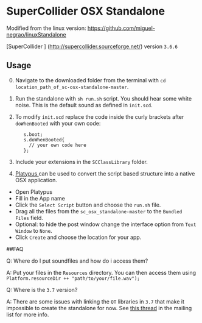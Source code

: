 # SuperCollider OSX Standalone

Modified from the linux version:
https://github.com/miguel-negrao/linuxStandalone

[SuperCollider ] (http://supercollider.sourceforge.net/) version `3.6.6`

## Usage

0. Navigate to the downloaded folder from the terminal with `cd location_path_of_sc-osx-standalone-master`.
0. Run the standalone with `sh run.sh` script. You should hear some white noise. This is the default sound as defined in `init.scd`.
0. To modify `init.scd` replace the code inside the curly brackets after `doWhenBooted` with your own code:

          s.boot;
          s.doWhenBooted{
            // your own code here
          };

0. Include your extensions in the `SCClassLibrary` folder.
0. [Platypus ](http://sveinbjorn.org/platypus) can be used to convert the script based structure into a native OSX application.
  - Open Platypus
  - Fill in the App name
  - Click the `Select Script` button and choose the `run.sh` file.
  - Drag all the files from the `sc_osx_standalone-master` to the `Bundled Files` field.
  - Optional: to hide the post window change the interface option from `Text Window` to `None`.
  - Click `Create` and choose the location for your app. 

##FAQ

Q: Where do I put soundfiles and how do i access them?

A: Put your files in the `Resources` directory. You can then access them using `Platform.resourceDir ++ "path/to/your/file.wav");`

Q: Where is the `3.7` version?

A: There are some issues with linking the `QT` libraries in `3.7` that make it impossible to create the standalone for now. See [this thread](http://new-supercollider-mailing-lists-forums-use-these.2681727.n2.nabble.com/3-7-sc-osx-standalone-Qt-issue-td7624112.html) in the mailing list for more info.
